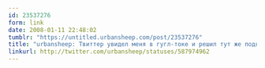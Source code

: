 ```yaml
---
id: 23537276
form: link
date: 2008-01-11 22:48:02
tumblr: "https://untitled.urbansheep.com/post/23537276"
title: "urbansheep: Твиттер увидел меня в гугл-токе и решил тут же подколоть про &quot;you haven't updated in over 24 hours&quot;. Спасибо, дорогой."
linkurl: http://twitter.com/urbansheep/statuses/587974962
---
```


